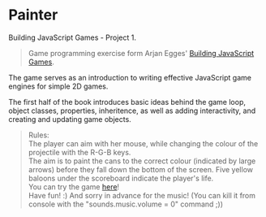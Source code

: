 Painter
=======
Building JavaScript Games - Project 1.

>Game programming exercise form Arjan Egges' [Building JavaScript Games](http://www.apress.com/us/book/9781430265382).

The game serves as an introduction to writing effective JavaScript game engines for simple 2D games.

The first half of the book introduces basic ideas behind the game loop, object classes, properties, inheritence, as well as adding interactivity, and creating and updating game objects.

>Rules:<br>
>The player can aim with her mouse, while changing the colour of the projectile with the R-G-B keys.<br>
>The aim is to paint the cans to the correct colour (indicated by large arrows) before they fall down the bottom of the screen.
>Five yellow baloons under the scoreboard indicate the player's life. <br>
>You can try the game [here](http://www.davidmelhart.com/portfolio/buildingJSgames/Painter/)!<br>
>Have fun! :) And sorry in advance for the music! (You can kill it from console with the "sounds.music.volume = 0" command ;))
